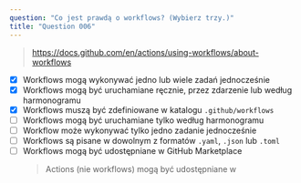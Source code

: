 ```yaml
---
question: "Co jest prawdą o workflows? (Wybierz trzy.)"
title: "Question 006"
---
```


> https://docs.github.com/en/actions/using-workflows/about-workflows
- [x] Workflows mogą wykonywać jedno lub wiele zadań jednocześnie
- [x] Workflows mogą być uruchamiane ręcznie, przez zdarzenie lub według harmonogramu
- [x] Workflows muszą być zdefiniowane w katalogu `.github/workflows`
- [ ] Workflows mogą być uruchamiane tylko według harmonogramu
- [ ] Workflow może wykonywać tylko jedno zadanie jednocześnie
- [ ] Workflows są pisane w dowolnym z formatów `.yaml`, `.json` lub `.toml`
- [ ] Workflows mogą być udostępniane w GitHub Marketplace  
  > Actions (nie workflows) mogą być udostępniane w
